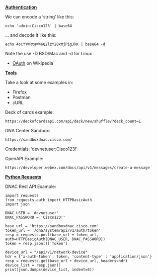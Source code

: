 <!-----
NEW: Check the "Suppress top comment" option to remove this info from the output.

Conversion time: 0.442 seconds.


Using this Markdown file:

1. Paste this output into your source file.
2. See the notes and action items below regarding this conversion run.
3. Check the rendered output (headings, lists, code blocks, tables) for proper
   formatting and use a linkchecker before you publish this page.

Conversion notes:

* Docs to Markdown version 1.0β29
* Fri Mar 05 2021 03:50:13 GMT-0800 (PST)
* Source doc: Netprog - Module 11
* This is a partial selection. Check to make sure intra-doc links work.
* Tables are currently converted to HTML tables.
----->


**<span style="text-decoration:underline;">Authentication</span>**

We can encode a ‘string’ like this:


```
echo 'admin:Cisco123' | base64
```


… and decode it like this:


```
echo 4oCYYWRtaW46Q2lzY28xMjPigJkK | base64 -d
```


Note the use -D BSD/Mac and -d for Linux



*   [OAuth](https://en.wikipedia.org/wiki/OAuth) on Wikipedia

**<span style="text-decoration:underline;">Tools</span>**

Take a look at some examples in:



*   Firefox
*   Postman
*   cURL

Deck of cards example:


```
https://deckofcardsapi.com/api/deck/new/shuffle/?deck_count=1
```


DNA Center Sandbox:


```
https://sandboxdnac.cisco.com/
```


Credentials: ‘devnetuser:Cisco123!’

OpenAPI Example:


```
https://developer.webex.com/docs/api/v1/messages/create-a-message
```


**<span style="text-decoration:underline;">Python Requests</span>**

DNAC Rest API Example:

  <tr>
   <td>

```
import requests
from requests.auth import HTTPBasicAuth
import json

DNAC_USER = 'devnetuser'
DNAC_PASSWORD = 'Cisco123!'

base_url = 'https://sandboxdnac.cisco.com'
token_url = '/dna/system/api/v1/auth/token'
resp = requests.post(base_url + token_url, auth=HTTPBasicAuth(DNAC_USER, DNAC_PASSWORD))
token = resp.json()['Token']

device_url = "/api/v1/network-device"
hdr = {'x-auth-token': token, 'content-type' : 'application/json'}
resp = requests.get(base_url + device_url, headers=hdr)
device_list = resp.json()
print(json.dumps(device_list, indent=4))
```


   </td>
  </tr>